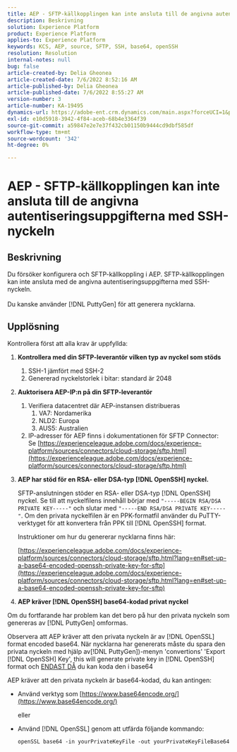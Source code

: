 ```yaml
---
title: AEP - SFTP-källkopplingen kan inte ansluta till de angivna autentiseringsuppgifterna med SSH-nyckeln
description: Beskrivning
solution: Experience Platform
product: Experience Platform
applies-to: Experience Platform
keywords: KCS, AEP, source, SFTP, SSH, base64, openSSH
resolution: Resolution
internal-notes: null
bug: false
article-created-by: Delia Gheonea
article-created-date: 7/6/2022 8:52:16 AM
article-published-by: Delia Gheonea
article-published-date: 7/6/2022 8:55:27 AM
version-number: 3
article-number: KA-19495
dynamics-url: https://adobe-ent.crm.dynamics.com/main.aspx?forceUCI=1&pagetype=entityrecord&etn=knowledgearticle&id=ad9808ea-08fd-ec11-82e5-000d3a3b090d
exl-id: e10d5918-3942-4f84-aceb-68b4e3364f39
source-git-commit: a59847e2e7e37f432cb01150b9444cd9dbf585df
workflow-type: tm+mt
source-wordcount: '342'
ht-degree: 0%

---
```


# AEP - SFTP-källkopplingen kan inte ansluta till de angivna autentiseringsuppgifterna med SSH-nyckeln

## Beskrivning

Du försöker konfigurera och SFTP-källkoppling i AEP. SFTP-källkopplingen kan inte ansluta med de angivna autentiseringsuppgifterna med SSH-nyckeln.<br><br>Du kanske använder [!DNL PuttyGen] för att generera nycklarna.

## Upplösning

Kontrollera först att alla krav är uppfyllda:

1. **Kontrollera med din SFTP-leverantör vilken typ av nyckel som stöds**
   1. SSH-1 jämfört med SSH-2
   1. Genererad nyckelstorlek i bitar: standard är 2048

1. **Auktorisera AEP-IP:n på din SFTP-leverantör**
   1. Verifiera datacentret där AEP-instansen distribueras
      1. VA7: Nordamerika
      1. NLD2: Europa
      1. AUS5: Australien
   1. IP-adresser för AEP finns i dokumentationen för SFTP Connector: Se [https://experienceleague.adobe.com/docs/experience-platform/sources/connectors/cloud-storage/sftp.html](https://experienceleague.adobe.com/docs/experience-platform/sources/connectors/cloud-storage/sftp.html)


1. **AEP har stöd för en RSA- eller DSA-typ [!DNL OpenSSH] nyckel.**

   SFTP-anslutningen stöder en RSA- eller DSA-typ [!DNL OpenSSH] nyckel. Se till att nyckelfilens innehåll börjar med `"-----BEGIN RSA/DSA PRIVATE KEY-----"` och slutar med `"-----END RSA/DSA PRIVATE KEY-----"`. Om den privata nyckelfilen är en PPK-formatfil använder du PuTTY-verktyget för att konvertera från PPK till [!DNL OpenSSH] format.

   Instruktioner om hur du genererar nycklarna finns här:

   [https://experienceleague.adobe.com/docs/experience-platform/sources/connectors/cloud-storage/sftp.html?lang=en#set-up-a-base64-encoded-openssh-private-key-for-sftp](https://experienceleague.adobe.com/docs/experience-platform/sources/connectors/cloud-storage/sftp.html?lang=en#set-up-a-base64-encoded-openssh-private-key-for-sftp)

1. **AEP kräver [!DNL OpenSSH] base64-kodad privat nyckel**

Om du fortfarande har problem kan det bero på hur den privata nyckeln som genereras av [!DNL PuttyGen] omformas.

Observera att AEP kräver att den privata nyckeln är av [!DNL OpenSSL] format encoded base64. När nycklarna har genererats måste du spara den privata nyckeln med hjälp av[!DNL PuttyGen])-menyn &#39;convertions&#39; &#39;Export [!DNL OpenSSH] Key&#39;, this will generate private key in [!DNL OpenSSH] format och <u>ENDAST DÅ</u> du kan koda den i base64

AEP kräver att den privata nyckeln är base64-kodad, du kan antingen:

- Använd verktyg som [https://www.base64encode.org/](https://www.base64encode.org/)

   eller

- Använd [!DNL OpenSSL] genom att utfärda följande kommando:

   ```
   openSSL base64 -in yourPrivateKeyFile -out yourPrivateKeyFileBase64
   ```

